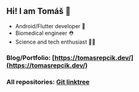 ## Hi! I am Tomáš 👋
* Android/Flutter developer 📱
* Biomedical engineer ⛑️
* Science and tech enthusiast 👨‍🔬

### Blog/Portfolio: [https://tomasrepcik.dev/](https://tomasrepcik.dev/)

### All repositories: [Git linktree](https://github.com/Foxpace/tomas-repcik-git-linktree)
